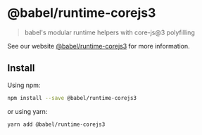 # @babel/runtime-corejs3

> babel's modular runtime helpers with core-js@3 polyfilling

See our website [@babel/runtime-corejs3](https://babeljs.io/docs/babel-runtime-corejs3) for more information.

## Install

Using npm:

```sh
npm install --save @babel/runtime-corejs3
```

or using yarn:

```sh
yarn add @babel/runtime-corejs3
```
